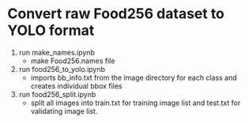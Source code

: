 # Convert raw Food256 dataset to YOLO format

1. run make_names.ipynb
    - make Food256.names file
2. run food256_to_yolo.ipynb 
    - imports bb_info.txt from the image directory for each class and creates individual bbox files
3. run food256_split.ipynb
    - split all images into train.txt for training image list and test.txt for validating image list.
